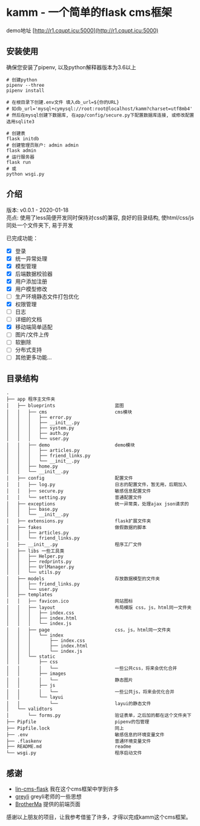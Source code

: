 # kamm - 一个简单的flask cms框架
demo地址 [http://r1.cqupt.icu:5000](http://r1.cqupt.icu:5000)
## 安装使用
确保您安装了pipenv, 以及python解释器版本为3.6以上  


```shell script
# 创建python
pipenv --three
pipenv install

# 在根目录下创建.env文件 填入db_url=${你的URL}
# 如db_url='mysql+cymysql://root:root@localhost/kamm?charset=utf8mb4'
# 然后在mysql创建下数据库, 在app/config/secure.py下配置数据库连接, 或修改配置选用sqlite3

# 创建表
flask initdb
# 创建管理员账户: admin admin
flask admin
# 运行服务器
flask run
# 或
python wsgi.py
```
## 介绍
版本: v0.0.1 - 2020-01-18  
亮点: 使用了less简便开发同时保持对css的兼容, 良好的目录结构, 使html/css/js同处一个文件夹下, 易于开发

已完成功能：

- [x] 登录
- [x] 统一异常处理
- [x] 模型管理
- [x] 后端数据校验器
- [x] 用户添加注册
- [x] 用户模型修改
- [ ] 生产环境静态文件打包优化
- [x] 权限管理
- [ ] 日志
- [ ] 详细的文档
- [x] 移动端简单适配
- [ ] 图片/文件上传
- [ ] 软删除
- [ ] 分布式支持
- [ ] 其他更多功能...

## 目录结构
    .
    ├── app 程序主文件夹
    │   ├── blueprints                      蓝图
    │   │   ├── cms                         cms模块
    │   │   │   ├── error.py
    │   │   │   ├── __init__.py
    │   │   │   ├── system.py
    │   │   │   ├── auth.py
    │   │   │   └── user.py
    │   │   ├── demo                        demo模块
    │   │   │   ├── articles.py
    │   │   │   ├── friend_links.py
    │   │   │   └── __init__.py
    │   │   ├── home.py
    │   │   └── __init__.py
    │   ├── config                          配置文件
    │   │   ├── log.py                      日志的配置文件，暂无用，后期加入
    │   │   ├── secure.py                   敏感信息配置文件
    │   │   └── setting.py                  普通配置文件
    │   ├── exceptions                      统一异常类，处理ajax json请求的
    │   │   ├── base.py
    │   │   └── __init__.py
    │   ├── extensions.py                   flask扩展文件夹
    │   ├── fakes                           做假数据的脚本
    │   │   ├── articles.py
    │   │   └── friend_links.py
    │   ├── __init__.py                     程序工厂文件
    │   ├── libs 一些工具类
    │   │   ├── Helper.py
    │   │   ├── redprints.py
    │   │   ├── UrlManager.py
    │   │   └── utils.py
    │   ├── models                          存放数据模型的文件夹
    │   │   ├── friend_links.py
    │   │   └── user.py
    │   ├── templates
    │   │   ├── favicon.ico                 网站图标
    │   │   ├── layout                      布局模版 css，js，html同一文件夹
    │   │   │   ├── index.css 
    │   │   │   ├── index.html
    │   │   │   └── index.js
    │   │   ├── page                        css，js，html同一文件夹
    │   │   │   └── index
    │   │   │       ├── index.css
    │   │   │       ├── index.html
    │   │   │       └── index.js
    │   │   └── static
    │   │       ├── css
    │   │       │   └──                     一些公共css，将来会优化合并
    │   │       ├── images
    │   │       │   └──                     静态图片
    │   │       ├── js
    │   │       │   └──                     一些公共js，将来会优化合并
    │   │       └── layui
    │   │           └──                     layui的静态文件
    │   └── validtors
    │       └── forms.py                    验证表单，之后加的都在这个文件夹下
    ├── Pipfile                             pipenv的包管理
    ├── Pipfile.lock                        同上
    ├── .env                                敏感信息的环境变量文件
    ├── .flaskenv                           普通环境变量文件
    ├── README.md                           readme
    └── wsgi.py                             程序启动文件
## 感谢
* [lin-cms-flask](https://github.com/TaleLin/lin-cms-flask) 我在这个cms框架中学到许多
* [greyli](https://github.com/greyli) greyli老师的一些思想
* [BrotherMa](https://github.com/BrotherMa/layuiCMS) 提供的前端页面  

感谢以上朋友的项目，让我参考借鉴了许多，才得以完成kamm这个cms框架。